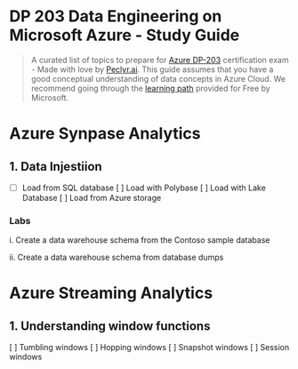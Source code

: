 # DP 203 Data Engineering on Microsoft Azure - Study Guide
> A curated list of topics to prepare for [Azure DP-203](https://learn.microsoft.com/en-us/certifications/exams/dp-203/) certification exam - Made with love by [Peclyr.ai](). This guide assumes that you have a good conceptual understanding of data concepts in Azure Cloud. We recommend going through the [learning path](https://learn.microsoft.com/en-us/certifications/azure-data-engineer/) provided for Free by Microsoft.


# Azure Synpase Analytics

## 1. Data Injestiion

- [ ] Load from SQL database
[ ] Load with Polybase
[ ] Load with Lake Database
[ ] Load from Azure storage

### Labs

i. Create a data warehouse schema from the Contoso sample database

ii. Create a data warehouse schema from database dumps


# Azure Streaming Analytics

## 1. Understanding window functions

[ ] Tumbling windows
[ ] Hopping windows
[ ] Snapshot windows
[ ] Session windows

